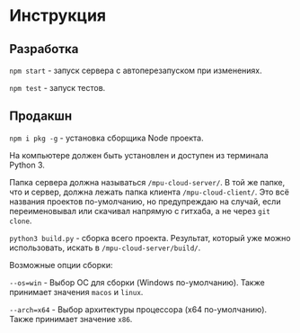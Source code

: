 # Инструкция

## Разработка

`npm start` - запуск сервера с автоперезапуском при изменениях.

`npm test` - запуск тестов.

## Продакшн

`npm i pkg -g` - установка сборщика Node проекта.

На компьютере должен быть установлен и доступен из терминала Python 3.

Папка сервера должна называться `/mpu-cloud-server/`. В той же папке, что и сервер, должна лежать папка клиента `/mpu-cloud-client/`. Это всё названия проектов по-умолчанию, но предупреждаю на случай, если переименовывал или скачивал напрямую с гитхаба, а не через `git clone`.

`python3 build.py` - сборка всего проекта. Результат, который уже можно использовать, искать в `/mpu-cloud-server/build/`.

Возможные опции сборки:

`--os=win` - Выбор ОС для сборки (Windows по-умолчанию). Также принимает значения `macos` и `linux`.

`--arch=x64` - Выбор архитектуры процессора (x64 по-умолчанию). Также принимает значение `x86`.
